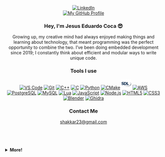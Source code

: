 <!-- Credits to Enji Kusnadi for inspiration - https://github.com/enjidev -->
<header>
  <div align="center">
    <!--<a href="https://erich-n.com"><img alt="Portfolio" src="https://img.shields.io/badge/%E2%80%8B-Portfolio-6687ff?style=flat&logo=reverbnation&logoColor=white"></a>-->
    <a href="https://www.linkedin.com/in/jesus-coca-706191258/"><img alt="LinkedIn" src="https://img.shields.io/badge/%E2%80%8B-LinkedIn-6687ff?style=flat&logo=linkedin&logoColor=white"></a>
    <br/>
    <!--<a href="https://x.com/shakkar23"><img alt="My X Profile" src="https://img.shields.io/badge/Twitter-shakkar23-6687ff?style=flat&logo=x&logoColor=white"></a>-->
    <a href="https://github.com/shakkar23"><img alt="My GitHub Profile" src="https://img.shields.io/badge/GitHub-shakkar23-6687ff?style=flat&logo=github&logoColor=white"></a>
  </div>

  ### <center>Hey, I'm Jesus Eduardo Coca 😎</center>
  Growing up, my creative mind had always enjoyed making things and learning about technology, that meant programming was the perfect opportunity to combine the two. I’ve been doing embedded development since 2019; I constantly think about efficient and modular ways to write unique code.
  <h3>Tools I use</h3>
  <div align="center">
    <a target='_blank' rel='noopener noreferrer' href='https://code.visualstudio.com/'><img title="VS Code" width="32px" src="https://cdn.jsdelivr.net/gh/devicons/devicon@latest/icons/vscode/vscode-original.svg"/></a>
    <a target='_blank' rel='noopener noreferrer' href='https://git-scm.com/'><img title="Git" width="32px" src="https://cdn.jsdelivr.net/gh/devicons/devicon@latest/icons/git/git-original.svg"/></a>
    <a target='_blank' rel='noopener noreferrer' href='https://www.framer.com/motion/'><img title="C++" width="32px" src="https://cdn.jsdelivr.net/gh/devicons/devicon@latest/icons/cplusplus/cplusplus-original.svg"/></a>
    <a target='_blank' rel='noopener noreferrer' href='https://www.framer.com/motion/'><img title="C" width="32px" src="https://cdn.jsdelivr.net/gh/devicons/devicon@latest/icons/c/c-original.svg"/></a>
    <a target='_blank' rel='noopener noreferrer' href='https://www.python.org/'><img title="Python" width="32px" src="https://cdn.jsdelivr.net/gh/devicons/devicon@latest/icons/python/python-original.svg"/></a>
    <a target='_blank' rel='noopener noreferrer' href='https://www.framer.com/motion/'><img title="CMake" width="32px" src="https://cdn.jsdelivr.net/gh/devicons/devicon@latest/icons/cmake/cmake-original-wordmark.svg"/></a>
    <a target='_blank' rel='noopener noreferrer' href='https://www.npmjs.com/about'><img title="SDL" width="32px" src="https://github.com/devicons/devicon/blob/v2.17.0/icons/sdl/sdl-original.svg"/></a>
    <a target='_blank' rel='noopener noreferrer' href='https://aws.amazon.com/pm/serv-s3'><img title="AWS" width="32px" src="https://cdn.jsdelivr.net/gh/devicons/devicon@latest/icons/amazonwebservices/amazonwebservices-original-wordmark.svg"/></a>
    <a target='_blank' rel='noopener noreferrer' href='https://www.postgresql.org/'><img title="PostgreSQL" width="32px" src="https://cdn.jsdelivr.net/gh/devicons/devicon@latest/icons/postgresql/postgresql-original-wordmark.svg"/></a>
    <a target='_blank' rel='noopener noreferrer' href='https://www.mysql.com/'><img title="MySQL" width="32px" src="https://cdn.jsdelivr.net/gh/devicons/devicon@latest/icons/mysql/mysql-original-wordmark.svg"/></a>
    <a target='_blank' rel='noopener noreferrer' href='https://www.lua.org/about.html'><img title="Lua" width="32px" src="https://cdn.jsdelivr.net/gh/devicons/devicon@latest/icons/lua/lua-original.svg"/></a>
    <a target='_blank' rel='noopener noreferrer' href='https://developer.mozilla.org/en-US/docs/Glossary/JavaScript'><img title="JavaScript" width="32px" src="https://cdn.jsdelivr.net/gh/devicons/devicon@latest/icons/javascript/javascript-original.svg"/></a>
    <a target='_blank' rel='noopener noreferrer' href='https://nodejs.org/en/about'><img title="Node.js" width="32px" src="https://cdn.jsdelivr.net/gh/devicons/devicon@latest/icons/nodejs/nodejs-original-wordmark.svg"/></a>
    <a target='_blank' rel='noopener noreferrer' href='https://www.w3schools.com/html/'><img title="HTML5" width="32px" src="https://cdn.jsdelivr.net/gh/devicons/devicon@latest/icons/html5/html5-original-wordmark.svg"/></a>
    <a target='_blank' rel='noopener noreferrer' href='https://www.w3schools.com/css/'><img title="CSS3" width="32px" src="https://cdn.jsdelivr.net/gh/devicons/devicon@latest/icons/css3/css3-original-wordmark.svg"/></a>
    <a target='_blank' rel='noopener noreferrer' href='https://www.blender.org/'><img title="Blender" width="32px" src="https://cdn.jsdelivr.net/gh/devicons/devicon@latest/icons/blender/blender-original.svg"/></a>
    <a target='_blank' rel='noopener noreferrer' href='https://ghidra-sre.org/'><img title="Ghidra" width="32px" src="./ghidra.svg"/></a>
  
  </div>
  <h3>Contact Me</h3>
  <a href="mailto:mail@JesusC.com">shakkar23@gmail.com</a>
</header>

<br/>

<details>
  <h3>Hobbies: Modern C++, Reverse Engineering with ghidra, Tetris client development, Tetris bot development, increasing performance in my code</h3>
  <summary><b>More!<b></summary>
  <div>
    <br/>
    <div>
      <a href="https://github.com/shakkar23">
        <img alt="Weekly GitHub profile views" src="https://komarev.com/ghpvc/?username=shakkar23&style=flat&color=blue&label=Weekly+GitHub+profile+views" />
      </a>
      <br/><br/>
    </div>
    <div>
      <a href="https://github.com/shakkar23?tab=repositories&q=&type=&language=&sort=stargazers">
        <picture>
          <source media="(prefers-color-scheme: dark)" srcset="https://github-readme-stats.vercel.app/api?username=shakkar23&show_icons=true&title_color=6687ff&icon_color=304269&bg_color=90,101623,080b11&text_color=dce2ef&border_color=1e293b&text_bold=false&count_private=true&ring_color=6687ff">
          <source media="(prefers-color-scheme: light)" srcset="https://github-readme-stats.vercel.app/api?username=shakkar23" />
          <img alt="Jesus's GitHub Stats" src="https://github-readme-stats.vercel.app/api?username=shakkar23&show_icons=true&title_color=6687ff&icon_color=304269&bg_color=90,101623,080b11&text_color=dce2ef&border_color=1e293b&text_bold=false&count_private=true&ring_color=6687ff" />
        </picture>
      </a>
      <br/><br/>
      <a href="https://github.com/shakkar23?tab=repositories&q=&type=&language=&sort=stargazers">
        <picture>
          <source media="(prefers-color-scheme: dark)" srcset="https://github-readme-stats.vercel.app/api/top-langs/?layout=compact&username=shakkar23&show_icons=true&title_color=6687ff&icon_color=304269&bg_color=90,101623,080b11&text_color=dce2ef&border_color=1e293b&text_bold=false&count_private=true">
          <source media="(prefers-color-scheme: light)" srcset="https://github-readme-stats.vercel.app/api/top-langs/?layout=compact&username=shakkar23&count_private=true" />
          <img alt="Jesus's Most Used Languages" src="https://github-readme-stats.vercel.app/api/top-langs/?layout=compact&username=shakkar23&show_icons=true&title_color=6687ff&icon_color=304269&bg_color=90,101623,080b11&text_color=dce2ef&border_color=1e293b&text_bold=false&count_private=true" />
        </picture>
      </a>
    </div>
  </div>
</details>
